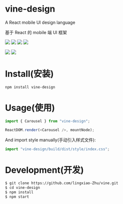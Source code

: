 # vine-design

A React mobile UI design language

基于 React 的 mobile 端 UI 框架

![](https://img.shields.io/github/languages/count/lingxiao-Zhu/vine-design.svg) ![](https://img.shields.io/github/followers/lingxiao-Zhu.svg?label=Follow) ![](https://img.shields.io/github/stars/lingxiao-Zhu/vine-design.svg?style=social) ![](https://img.shields.io/github/languages/code-size/lingxiao-Zhu/vine-design.svg)

![](https://img.shields.io/github/last-commit/lingxiao-Zhu/vine-design.svg) ![](https://img.shields.io/librariesio/github/lingxiao-Zhu/vine-design.svg)

# Install(安装)

`npm install vine-design`

# Usage(使用)

```javascript
import { Carousel } from "vine-design";

ReactDOM.render(<Carousel />, mountNode);
```

And import style manually(手动引入样式文件):

```javascript
import "vine-design/build/dist/style/index.css";
```

# Development(开发)

```bash
$ git clone https://github.com/lingxiao-Zhu/vine.git
$ cd vine-design
$ npm install
$ npm start
```
